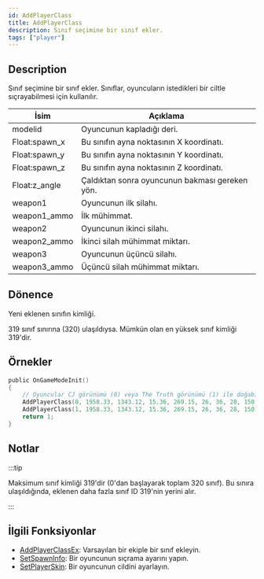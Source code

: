 ```yaml
---
id: AddPlayerClass
title: AddPlayerClass
description: Sınıf seçimine bir sınıf ekler.
tags: ["player"]
---
```


## Description

Sınıf seçimine bir sınıf ekler. Sınıflar, oyuncuların istedikleri bir ciltle sıçrayabilmesi için kullanılır.

| İsim          | Açıklama                                       |
| ------------- | ---------------------------------------------- |
| modelid       | Oyuncunun kapladığı deri.                      |
| Float:spawn_x | Bu sınıfın ayna noktasının X koordinatı.       |
| Float:spawn_y | Bu sınıfın ayna noktasının Y koordinatı.       |
| Float:spawn_z | Bu sınıfın ayna noktasının Z koordinatı.       |
| Float:z_angle | Çaldıktan sonra oyuncunun bakması gereken yön. |
| weapon1       | Oyuncunun ilk silahı.                          |
| weapon1_ammo  | İlk mühimmat.                                  |
| weapon2       | Oyuncunun ikinci silahı.                       |
| weapon2_ammo  | İkinci silah mühimmat miktarı.                 |
| weapon3       | Oyuncunun üçüncü silahı.                       |
| weapon3_ammo  | Üçüncü silah mühimmat miktarı.                 |

## Dönence

Yeni eklenen sınıfın kimliği.

319 sınıf sınırına (320) ulaşıldıysa. Mümkün olan en yüksek sınıf kimliği 319'dir.

## Örnekler

```c
public OnGameModeInit()
{
    // Oyuncular CJ görünümü (0) veya The Truth görünümü (1) ile doğabilirler.
    AddPlayerClass(0, 1958.33, 1343.12, 15.36, 269.15, 26, 36, 28, 150, 0, 0); // CJ
    AddPlayerClass(1, 1958.33, 1343.12, 15.36, 269.15, 26, 36, 28, 150, 0, 0); // The Truth
    return 1;
}
```

## Notlar

:::tip

Maksimum sınıf kimliği 319'dir (0'dan başlayarak toplam 320 sınıf). Bu sınıra ulaşıldığında, eklenen daha fazla sınıf ID 319'nin yerini alır.

:::

## İlgili Fonksiyonlar

- [AddPlayerClassEx](AddPlayerClassEx.md): Varsayılan bir ekiple bir sınıf ekleyin.
- [SetSpawnInfo](SetSpawnInfo.md): Bir oyuncunun sıçrama ayarını yapın.
- [SetPlayerSkin](SetPlayerSkin.md): Bir oyuncunun cildini ayarlayın.

